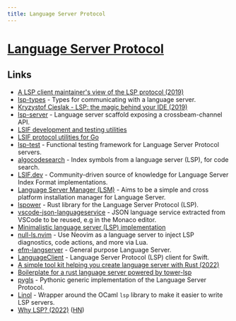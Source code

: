 ```yaml
---
title: Language Server Protocol
---
```


# [Language Server Protocol](https://microsoft.github.io/language-server-protocol/)

## Links

- [A LSP client maintainer's view of the LSP protocol (2019)](https://www.reddit.com/r/vim/comments/b3yzq4/a_lsp_client_maintainers_view_of_the_lsp_protocol/)
- [lsp-types](https://github.com/gluon-lang/lsp-types) - Types for communicating with a language server.
- [Kryzystof Cieslak - LSP: the magic behind your IDE (2019)](https://www.youtube.com/watch?v=-T066JoO0hE)
- [lsp-server](https://github.com/rust-analyzer/lsp-server) - Language server scaffold exposing a crossbeam-channel API.
- [LSIF development and testing utilities](https://github.com/sourcegraph/lsif-test)
- [LSIF protocol utilities for Go](https://github.com/sourcegraph/lsif-protocol)
- [lsp-test](https://github.com/bubba/lsp-test) - Functional testing framework for Language Server Protocol servers.
- [algocodesearch](https://github.com/adrienjoly/algocodesearch) - Index symbols from a language server (LSP), for code search.
- [LSIF.dev](https://lsif.dev/) - Community-driven source of knowledge for Language Server Index Format implementations.
- [Language Server Manager (LSM)](https://github.com/johejo/lsm) - Aims to be a simple and cross platform installation manager for Language Server.
- [lspower](https://github.com/hvithrafn/lspower) - Rust library for the Language Server Protocol (LSP).
- [vscode-json-languageservice](https://github.com/microsoft/vscode-json-languageservice) - JSON language service extracted from VSCode to be reused, e.g in the Monaco editor.
- [Minimalistic language server (LSP) implementation](https://github.com/bkomuves/toy-language-server)
- [null-ls.nvim](https://github.com/jose-elias-alvarez/null-ls.nvim) - Use Neovim as a language server to inject LSP diagnostics, code actions, and more via Lua.
- [efm-langserver](https://github.com/mattn/efm-langserver) - General purpose Language Server.
- [LanguageClient](https://github.com/ChimeHQ/LanguageClient) - Language Server Protocol (LSP) client for Swift.
- [A simple tool kit helping you create language server with Rust (2022)](https://www.reddit.com/r/rust/comments/sszwvz/a_simple_tool_kit_helping_you_create_language/)
- [Boilerplate for a rust language server powered by tower-lsp](https://github.com/IWANABETHATGUY/tower-lsp-boilerplate)
- [pygls](https://github.com/openlawlibrary/pygls) - Pythonic generic implementation of the Language Server Protocol.
- [Linol](https://github.com/c-cube/linol) - Wrapper around the OCaml `lsp` library to make it easier to write LSP servers.
- [Why LSP? (2022)](https://matklad.github.io//2022/04/25/why-lsp.html) ([HN](https://news.ycombinator.com/item?id=31151048))